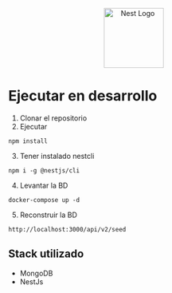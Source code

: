 <p align="center">
  <a href="http://nestjs.com/" target="blank"><img src="https://nestjs.com/img/logo-small.svg" width="120" alt="Nest Logo" /></a>
</p>

# Ejecutar en desarrollo

1. Clonar el repositorio
2. Ejecutar
```
npm install
```
3. Tener instalado nestcli
```
npm i -g @nestjs/cli
```
4. Levantar la BD
```
docker-compose up -d
```
5. Reconstruir la BD
```
http://localhost:3000/api/v2/seed
```
## Stack utilizado
* MongoDB
* NestJs
